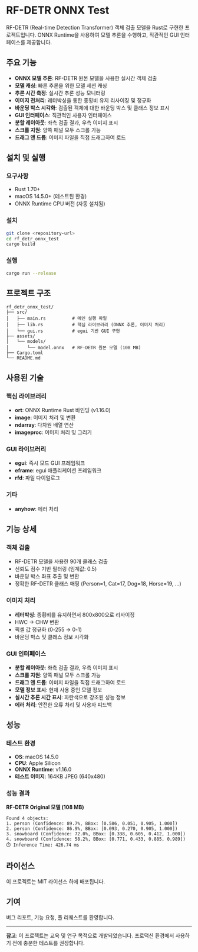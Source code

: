 # RF-DETR ONNX Test

RF-DETR (Real-time Detection Transformer) 객체 검출 모델을 Rust로 구현한 프로젝트입니다. ONNX Runtime을 사용하여 모델 추론을 수행하고, 직관적인 GUI 인터페이스를 제공합니다.

## 주요 기능

- **ONNX 모델 추론**: RF-DETR 원본 모델을 사용한 실시간 객체 검출
- **모델 캐싱**: 빠른 추론을 위한 모델 세션 캐싱
- **추론 시간 측정**: 실시간 추론 성능 모니터링
- **이미지 전처리**: 레터박싱을 통한 종횡비 유지 리사이징 및 정규화
- **바운딩 박스 시각화**: 검출된 객체에 대한 바운딩 박스 및 클래스 정보 표시
- **GUI 인터페이스**: 직관적인 사용자 인터페이스
- **분할 레이아웃**: 좌측 검출 결과, 우측 이미지 표시
- **스크롤 지원**: 양쪽 패널 모두 스크롤 가능
- **드래그 앤 드롭**: 이미지 파일을 직접 드래그하여 로드

## 설치 및 실행

### 요구사항

- Rust 1.70+
- macOS 14.5.0+ (테스트된 환경)
- ONNX Runtime CPU 버전 (자동 설치됨)

### 설치

```bash
git clone <repository-url>
cd rf_detr_onnx_test
cargo build
```

### 실행

```bash
cargo run --release
```

## 프로젝트 구조

```
rf_detr_onnx_test/
├── src/
│   ├── main.rs          # 메인 실행 파일
│   ├── lib.rs           # 핵심 라이브러리 (ONNX 추론, 이미지 처리)
│   └── gui.rs           # egui 기반 GUI 구현
├── assets/
│   └── models/
│       └── model.onnx   # RF-DETR 원본 모델 (108 MB)
├── Cargo.toml
└── README.md
```

## 사용된 기술

### 핵심 라이브러리

- **ort**: ONNX Runtime Rust 바인딩 (v1.16.0)
- **image**: 이미지 처리 및 변환
- **ndarray**: 다차원 배열 연산
- **imageproc**: 이미지 처리 및 그리기

### GUI 라이브러리

- **egui**: 즉시 모드 GUI 프레임워크
- **eframe**: egui 애플리케이션 프레임워크
- **rfd**: 파일 다이얼로그

### 기타

- **anyhow**: 에러 처리

## 기능 상세

### 객체 검출

- RF-DETR 모델을 사용한 90개 클래스 검출
- 신뢰도 점수 기반 필터링 (임계값: 0.5)
- 바운딩 박스 좌표 추출 및 변환
- 정확한 RF-DETR 클래스 매핑 (Person=1, Cat=17, Dog=18, Horse=19, ...)

### 이미지 처리

- **레터박싱**: 종횡비를 유지하면서 800x800으로 리사이징
- HWC → CHW 변환
- 픽셀 값 정규화 (0-255 → 0-1)
- 바운딩 박스 및 클래스 정보 시각화

### GUI 인터페이스

- **분할 레이아웃**: 좌측 검출 결과, 우측 이미지 표시
- **스크롤 지원**: 양쪽 패널 모두 스크롤 가능
- **드래그 앤 드롭**: 이미지 파일을 직접 드래그하여 로드
- **모델 정보 표시**: 현재 사용 중인 모델 정보
- **실시간 추론 시간 표시**: 파란색으로 강조된 성능 정보
- **에러 처리**: 안전한 오류 처리 및 사용자 피드백

## 성능

### 테스트 환경
- **OS**: macOS 14.5.0
- **CPU**: Apple Silicon
- **ONNX Runtime**: v1.16.0
- **테스트 이미지**: 164KB JPEG (640x480)

### 성능 결과

**RF-DETR Original 모델 (108 MB)**
```
Found 4 objects:
1. person (Confidence: 89.7%, BBox: [0.586, 0.051, 0.905, 1.000])
2. person (Confidence: 86.9%, BBox: [0.093, 0.270, 0.905, 1.000])
3. snowboard (Confidence: 72.0%, BBox: [0.338, 0.605, 0.412, 1.000])
4. snowboard (Confidence: 58.2%, BBox: [0.771, 0.433, 0.885, 0.989])
⏱️ Inference Time: 426.74 ms
```

## 라이선스

이 프로젝트는 MIT 라이선스 하에 배포됩니다.

## 기여

버그 리포트, 기능 요청, 풀 리퀘스트를 환영합니다.

---

**참고**: 이 프로젝트는 교육 및 연구 목적으로 개발되었습니다. 프로덕션 환경에서 사용하기 전에 충분한 테스트를 권장합니다. 